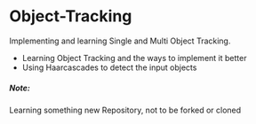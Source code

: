 # Object-Tracking
Implementing and learning Single and Multi Object Tracking.

- Learning Object Tracking and the ways to implement it better
- Using Haarcascades to detect the input objects

##### Note:
Learning something new Repository, not to be forked or cloned
